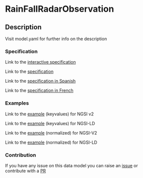 # RainFallRadarObservation

## Description 

Visit model.yaml for further info on the description
### Specification

Link to the [interactive specification](https://swagger.lab.fiware.org/?url=https://smart-data-models.github.io/dataModel.Environment/RainFallRadarObservation/swagger.yaml)

Link to the [specification](https://github.com/smart-data-models/dataModel.Environment/blob/master/RainFallRadarObservation/doc/spec.md)

Link to the [specification in Spanish](https://github.com/smart-data-models/dataModel.Environment/blob/master/RainFallRadarObservation/doc/spec_ES.md)

Link to the [specification in French](https://github.com/smart-data-models/dataModel.Environment/blob/master/RainFallRadarObservation/doc/spec_FR.md)
### Examples

Link to the [example](https://smart-data-models.github.io/dataModel.Environment/RainFallRadarObservation/examples/example.json) (keyvalues) for NGSI v2

Link to the [example](https://smart-data-models.github.io/dataModel.Environment/RainFallRadarObservation/examples/example.jsonld) (keyvalues) for NGSI-LD

Link to the [example](https://smart-data-models.github.io/dataModel.Environment/RainFallRadarObservation/examples/example-normalized.json) (normalized) for NGSI-V2

Link to the [example](https://smart-data-models.github.io/dataModel.Environment/RainFallRadarObservation/examples/example-normalized.jsonld) (normalized) for NGSI-LD
### Contribution

 If you have any issue on this data model you can raise an [issue](https://github.com/smart-data-models/dataModel.Environment/issues)  or contribute with a [PR](https://github.com/smart-data-models/dataModel.Environment/pulls)